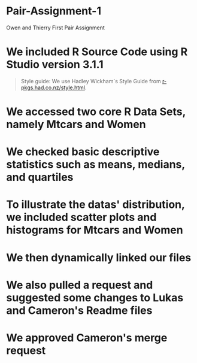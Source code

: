 Pair-Assignment-1
=================

Owen and Thierry First Pair Assignment 
# We included R Source Code using R Studio version 3.1.1

> Style guide: We use Hadley Wickham´s Style Guide from [r-pkgs.had.co.nz/style.html](http://r-pkgs.had.co.nz/style.html).

# We accessed two core R Data Sets, namely Mtcars and Women
# We  checked basic descriptive statistics such as means, medians, and quartiles
# To illustrate the datas' distribution, we included  scatter plots and histograms for Mtcars and Women
# We then dynamically linked our files
# We also pulled a request and suggested some changes to Lukas and Cameron's Readme files
# We approved Cameron's merge request
